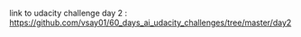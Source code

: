link to udacity challenge day 2 : https://github.com/vsay01/60_days_ai_udacity_challenges/tree/master/day2
